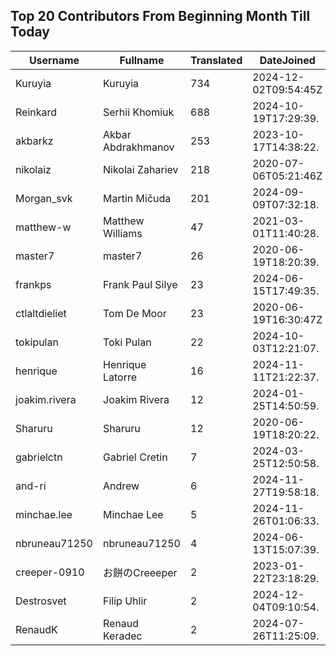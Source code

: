 ## Top 20 Contributors From Beginning Month Till Today ##
|Username|Fullname|Translated|DateJoined|Language|
|--------|--------|----------|----------|-------|
|Kuruyia|Kuruyia|734|2024-12-02T09:54:45Z|fr|
|Reinkard|Serhii Khomiuk|688|2024-10-19T17:29:39.|uk|
|akbarkz|Akbar Abdrakhmanov|253|2023-10-17T14:38:22.|kk|
|nikolaiz|Nikolai Zahariev|218|2020-07-06T05:21:46Z|bg|
|Morgan_svk|Martin Mičuda|201|2024-09-09T07:32:18.|cs|
|matthew-w|Matthew Williams|47|2021-03-01T11:40:28.|en_AU|
|master7|master7|26|2020-06-19T18:20:39.|pl|
|frankps|Frank Paul Silye|23|2024-06-15T17:49:35.|nb_NO|
|ctlaltdieliet|Tom De Moor|23|2020-06-19T16:30:47Z|nl|
|tokipulan|Toki Pulan|22|2024-10-03T12:21:07.|fr|
|henrique|Henrique Latorre|16|2024-11-11T21:22:37.|pt_BR|
|joakim.rivera|Joakim Rivera|12|2024-01-25T14:50:59.||
|Sharuru|Sharuru|12|2020-06-19T18:20:22.|zh_Hans|
|gabrielctn|Gabriel Cretin|7|2024-03-25T12:50:58.||
|and-ri|Andrew|6|2024-11-27T19:58:18.||
|minchae.lee|Minchae Lee|5|2024-11-26T01:06:33.|ko|
|nbruneau71250|nbruneau71250|4|2024-06-13T15:07:39.||
|creeper-0910|お餅のCreeeper|2|2023-01-22T23:18:29.|ja|
|Destrosvet|Filip Uhlir|2|2024-12-04T09:10:54.|cs|
|RenaudK|Renaud Keradec|2|2024-07-26T11:25:09.||
